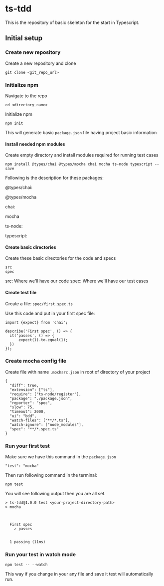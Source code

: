 # ts-tdd

This is the repository of basic skeleton for the start in Typescript.


## Initial setup

### Create new repository

Create a new repository and clone  

```
git clone <git_repo_url>
```

### Initialize npm

Navigate to the repo

```
cd <directory_name>
```

Initialize npm

```
npm init
```

This will generate basic `package.json` file having project basic information

#### Install needed npm modules

Create empty directory and install modules required for running test cases

```
npm install @types/chai @types/mocha chai mocha ts-node typescript --save
```

Following is the description for these packages:


@types/chai: 

@types/mocha

chai:

mocha

ts-node:

typescript:


#### Create basic directories

Create these basic directories for the code and specs

```
src
spec
```

src: Where we'll have our code
spec: Where we'll have our test cases

#### Create test file

Create a file: `spec/first.spec.ts`

Use this code and put in your first spec file:


```
import {expect} from 'chai';

describe('First spec', () => {
  it('passes', () => {
      expect(1).to.equal(1);
  })
});

```

### Create mocha config file

Create file with name `.mocharc.json` in root of directory of your project

```
{
  "diff": true,
  "extension": ["ts"],
  "require": ["ts-node/register"],
  "package": "./package.json",
  "reporter": "spec",
  "slow": 75,
  "timeout": 2000,
  "ui": "bdd",
  "watch-files": ["**/*.ts"],
  "watch-ignore": ["node_modules"],
  "spec": "**/*.spec.ts"
}

```


### Run your first test

Make sure we have this command in the `package.json`

```
"test": "mocha"
```

Then run following command in the terminal:

```
npm test
```

You will see following output then you are all set.

```
> ts-tdd@1.0.0 test <your-project-directory-path>
> mocha



  First spec
    ✓ passes


  1 passing (11ms)

```

### Run your test in watch mode

```
npm test -- --watch 
```

This way if you change in your any file and save it test will automatically run.
